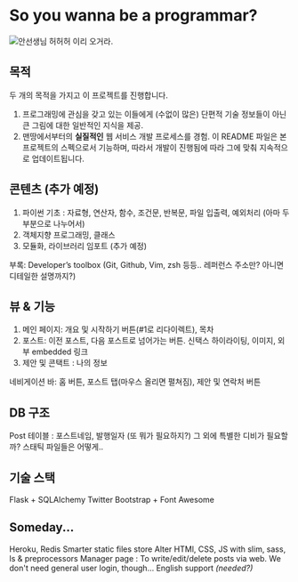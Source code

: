 # So you wanna be a programmar?
![안선생님](https://raw.github.com/heejongahn/So-you-wanna-be-a-programmer/master/static/ahn_teacher.png)
허허허 이리 오거라.


## 목적
두 개의 목적을 가지고 이 프로젝트를 진행합니다.
1. 프로그래밍에 관심을 갖고 있는 이들에게 (수없이 많은) 단편적 기술 정보들이
아닌 큰 그림에 대한 일반적인 지식을 제공.
2. 맨땅에서부터의 **실질적인** 웹 서비스 개발 프로세스를 경험.
이 README 파일은 본 프로젝트의 스펙으로서 기능하며, 따라서 개발이 진행됨에 따라
그에 맞춰 지속적으로 업데이트됩니다.


## 콘텐츠 (추가 예정)
1. 파이썬 기초 : 자료형, 연산자, 함수, 조건문, 반복문, 파일 입출력, 예외처리 (아마 두 부분으로 나누어서)
2. 객체지향 프로그래밍, 클래스
3. 모듈화, 라이브러리 임포트
(추가 예정)

부록: Developer’s toolbox (Git, Github, Vim, zsh 등등.. 레퍼런스 주소만? 아니면
디테일한 설명까지?)


## 뷰 & 기능
1. 메인 페이지: 개요 및 시작하기 버튼(#1로 리다이렉트), 목차
2. 포스트: 이전 포스트, 다음 포스트로 넘어가는 버튼. 신택스 하이라이팅, 이미지, 외부 embedded 링크
3. 제안 및 콘택트 : 나의 정보

네비게이션 바: 홈 버튼, 포스트 탭(마우스 올리면 펼쳐짐), 제안 및 연락처 버튼


## DB 구조
Post 테이블 : 포스트네임, 발행일자 (또 뭐가 필요하지?)
그 외에 특별한 디비가 필요할까? 스태틱 파일들은 어떻게..


## 기술 스택
Flask + SQLAlchemy
Twitter Bootstrap + Font Awesome


## Someday...
Heroku, Redis
Smarter static files store
Alter HTMl, CSS, JS with slim, sass, ls & preprocessors
Manager page : To write/edit/delete posts via web. We don't need general user login, though...
English support *(needed?)*
